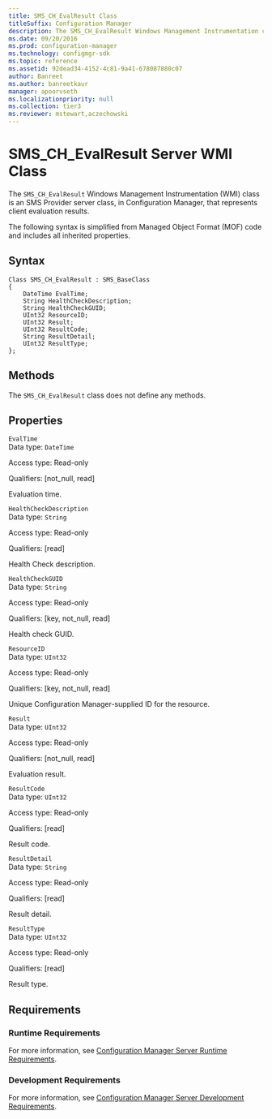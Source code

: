 ```yaml
---
title: SMS_CH_EvalResult Class
titleSuffix: Configuration Manager
description: The SMS_CH_EvalResult Windows Management Instrumentation class is an SMS Provider server class, in Configuration Manager, that represents client evaluation results.
ms.date: 09/20/2016
ms.prod: configuration-manager
ms.technology: configmgr-sdk
ms.topic: reference
ms.assetid: 92dead34-4152-4c81-9a41-678087880c07
author: Banreet
ms.author: banreetkaur
manager: apoorvseth
ms.localizationpriority: null
ms.collection: tier3
ms.reviewer: mstewart,aczechowski
---
```

# SMS_CH_EvalResult Server WMI Class
The `SMS_CH_EvalResult` Windows Management Instrumentation (WMI) class is an SMS Provider server class, in Configuration Manager, that represents client evaluation results.  

 The following syntax is simplified from Managed Object Format (MOF) code and includes all inherited properties.  

## Syntax  

```  
Class SMS_CH_EvalResult : SMS_BaseClass  
{  
    DateTime EvalTime;  
    String HealthCheckDescription;  
    String HealthCheckGUID;  
    UInt32 ResourceID;  
    UInt32 Result;  
    UInt32 ResultCode;  
    String ResultDetail;  
    UInt32 ResultType;  
};  
```  

## Methods  
 The `SMS_CH_EvalResult` class does not define any methods.  

## Properties  
 `EvalTime`  
 Data type: `DateTime`  

 Access type: Read-only  

 Qualifiers: [not_null, read]  

 Evaluation time.   

 `HealthCheckDescription`  
 Data type: `String`  

 Access type: Read-only  

 Qualifiers: [read]  

 Health Check description.   

 `HealthCheckGUID`  
 Data type: `String`  

 Access type: Read-only  

 Qualifiers: [key, not_null, read]  

 Health check GUID.   

 `ResourceID`  
 Data type: `UInt32`  

 Access type: Read-only  

 Qualifiers: [key, not_null, read]  

 Unique Configuration Manager-supplied ID for the resource.  

 `Result`  
 Data type: `UInt32`  

 Access type: Read-only  

 Qualifiers: [not_null, read]  

 Evaluation result.   

 `ResultCode`  
 Data type: `UInt32`  

 Access type: Read-only  

 Qualifiers: [read]  

 Result code.   

 `ResultDetail`  
 Data type: `String`  

 Access type: Read-only  

 Qualifiers: [read]  

 Result detail.   

 `ResultType`  
 Data type: `UInt32`  

 Access type: Read-only  

 Qualifiers: [read]  

 Result type.   

## Requirements  

### Runtime Requirements  
 For more information, see [Configuration Manager Server Runtime Requirements](../../../../../develop/core/reqs/server-runtime-requirements.md).  

### Development Requirements  
 For more information, see [Configuration Manager Server Development Requirements](../../../../../develop/core/reqs/server-development-requirements.md).  

